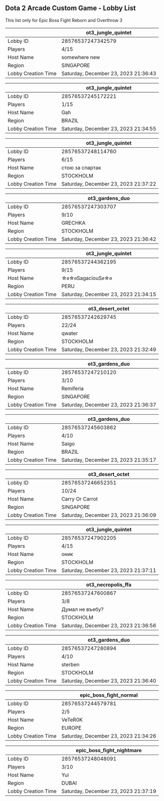 ## Dota 2 Arcade Custom Game - Lobby List

This list only for Epic Boss Fight Reborn and Overthrow 3

|  | ot3_jungle_quintet |
| ------ | ------ |
| Lobby ID | 28576537247342579 |
| Players | 4/15 |
| Host Name | somewhere new |
| Region | SINGAPORE |
| Lobby Creation Time | Saturday, December 23, 2023 21:36:43 |


|  | ot3_jungle_quintet |
| ------ | ------ |
| Lobby ID | 28576537245172221 |
| Players | 1/15 |
| Host Name | Gah |
| Region | BRAZIL |
| Lobby Creation Time | Saturday, December 23, 2023 21:34:55 |


|  | ot3_jungle_quintet |
| ------ | ------ |
| Lobby ID | 28576537248114760 |
| Players | 6/15 |
| Host Name | стою за спартак |
| Region | STOCKHOLM |
| Lobby Creation Time | Saturday, December 23, 2023 21:37:22 |


|  | ot3_gardens_duo |
| ------ | ------ |
| Lobby ID | 28576537247303707 |
| Players | 9/10 |
| Host Name | GRECHKA |
| Region | STOCKHOLM |
| Lobby Creation Time | Saturday, December 23, 2023 21:36:42 |


|  | ot3_jungle_quintet |
| ------ | ------ |
| Lobby ID | 28576537244362195 |
| Players | 9/15 |
| Host Name | ☆ፀ☆ፀSagaciouSፀ☆ፀ |
| Region | PERU |
| Lobby Creation Time | Saturday, December 23, 2023 21:34:15 |


|  | ot3_desert_octet |
| ------ | ------ |
| Lobby ID | 28576537242629745 |
| Players | 22/24 |
| Host Name | qwater |
| Region | STOCKHOLM |
| Lobby Creation Time | Saturday, December 23, 2023 21:32:49 |


|  | ot3_gardens_duo |
| ------ | ------ |
| Lobby ID | 28576537247210120 |
| Players | 3/10 |
| Host Name | Remiferia |
| Region | SINGAPORE |
| Lobby Creation Time | Saturday, December 23, 2023 21:36:37 |


|  | ot3_gardens_duo |
| ------ | ------ |
| Lobby ID | 28576537245603862 |
| Players | 4/10 |
| Host Name | Saigo |
| Region | BRAZIL |
| Lobby Creation Time | Saturday, December 23, 2023 21:35:17 |


|  | ot3_desert_octet |
| ------ | ------ |
| Lobby ID | 28576537246652351 |
| Players | 10/24 |
| Host Name | Carry Or Carrot |
| Region | SINGAPORE |
| Lobby Creation Time | Saturday, December 23, 2023 21:36:09 |


|  | ot3_jungle_quintet |
| ------ | ------ |
| Lobby ID | 28576537247902205 |
| Players | 4/15 |
| Host Name | оник |
| Region | STOCKHOLM |
| Lobby Creation Time | Saturday, December 23, 2023 21:37:11 |


|  | ot3_necropolis_ffa |
| ------ | ------ |
| Lobby ID | 28576537247600867 |
| Players | 3/8 |
| Host Name | Думал не въебу? |
| Region | STOCKHOLM |
| Lobby Creation Time | Saturday, December 23, 2023 21:36:56 |


|  | ot3_gardens_duo |
| ------ | ------ |
| Lobby ID | 28576537247280894 |
| Players | 4/10 |
| Host Name | sterben |
| Region | STOCKHOLM |
| Lobby Creation Time | Saturday, December 23, 2023 21:36:40 |


|  | epic_boss_fight_normal |
| ------ | ------ |
| Lobby ID | 28576537244579781 |
| Players | 2/5 |
| Host Name | VeTeR0K |
| Region | EUROPE |
| Lobby Creation Time | Saturday, December 23, 2023 21:34:26 |


|  | epic_boss_fight_nightmare |
| ------ | ------ |
| Lobby ID | 28576537248048091 |
| Players | 3/10 |
| Host Name | Yui |
| Region | DUBAI |
| Lobby Creation Time | Saturday, December 23, 2023 21:37:19 |


